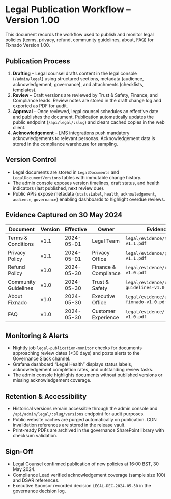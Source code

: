 # Legal Publication Workflow – Version 1.00

This document records the workflow used to publish and monitor legal policies (terms, privacy, refund, community guidelines, about, FAQ) for Fixnado Version 1.00.

## Publication Process
1. **Drafting** – Legal counsel drafts content in the legal console (`/admin/legal`) using structured sections, metadata (audience, acknowledgement, governance), and attachments (checklists, templates).
2. **Review** – Draft versions are reviewed by Trust & Safety, Finance, and Compliance leads. Review notes are stored in the draft change log and exported as PDF for audit.
3. **Approval** – Once reviewed, legal counsel schedules an effective date and publishes the document. Publication automatically updates the public endpoint (`/api/legal/:slug`) and clears cached copies in the web client.
4. **Acknowledgement** – LMS integrations push mandatory acknowledgements to relevant personas. Acknowledgement data is stored in the compliance warehouse for sampling.

## Version Control
- Legal documents are stored in `LegalDocuments` and `LegalDocumentVersions` tables with immutable change history.
- The admin console exposes version timelines, draft status, and health indicators (last published, next review due).
- Public APIs expose metadata (`statusLabel`, `health`, `acknowledgement`, `audience`, `governance`) enabling dashboards to highlight overdue reviews.

## Evidence Captured on 30 May 2024
| Document | Version | Effective | Owner | Evidence |
| --- | --- | --- | --- | --- |
| Terms & Conditions | v1.1 | 2024-05-01 | Legal Team | `legal/evidence/terms-v1.1.pdf` |
| Privacy Policy | v1.1 | 2024-05-01 | Privacy Office | `legal/evidence/privacy-v1.1.pdf` |
| Refund Policy | v1.0 | 2024-05-30 | Finance & Compliance | `legal/evidence/refund-v1.0.pdf` |
| Community Guidelines | v1.0 | 2024-05-30 | Trust & Safety | `legal/evidence/community-guidelines-v1.0.pdf` |
| About Fixnado | v1.0 | 2024-05-30 | Executive Office | `legal/evidence/about-fixnado-v1.0.pdf` |
| FAQ | v1.0 | 2024-05-30 | Customer Experience | `legal/evidence/faq-v1.0.pdf` |

## Monitoring & Alerts
- Nightly job `legal-publication-monitor` checks for documents approaching review dates (<30 days) and posts alerts to the Governance Slack channel.
- Grafana dashboard “Legal Health” displays status labels, acknowledgement completion rates, and outstanding review tasks.
- The admin console highlights documents without published versions or missing acknowledgement coverage.

## Retention & Accessibility
- Historical versions remain accessible through the admin console and `/api/admin/legal/:slug/versions` endpoint for audit purposes.
- Public website caches are purged automatically on publication. CDN invalidation references are stored in the release vault.
- Print-ready PDFs are archived in the governance SharePoint library with checksum validation.

## Sign-Off
- Legal Counsel confirmed publication of new policies at 16:00 BST, 30 May 2024.
- Compliance Lead verified acknowledgement coverage (sample size 100) and DSAR references.
- Executive Sponsor recorded decision `LEGAL-DEC-2024-05-30` in the governance decision log.
